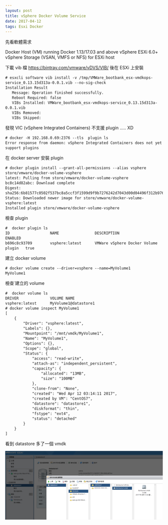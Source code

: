 ```yaml
---
layout: post
title: vSphere Docker Volume Service
date: 2017-04-12
tags: Esxi Docker
---
```


先看軟體需求 

Docker Host (VM) running Docker 1.13/17.03 and above
vSphere ESXi 6.0+
vSphere Storage (VSAN, VMFS or NFS) for ESXi host

下載  vib 檔 https://bintray.com/vmware/vDVS/VIB/ 後在 ESXi 上安裝

```
# esxcli software vib install -v /tmp/VMWare_bootbank_esx-vmdkops-service_0.13.15d313a-0.0.1.vib --no-sig-check
Installation Result
   Message: Operation finished successfully.
   Reboot Required: false
   VIBs Installed: VMWare_bootbank_esx-vmdkops-service_0.13.15d313a-0.0.1.vib
   VIBs Removed:
   VIBs Skipped:
```

發現 VIC (vSphere Integrated Containers) 不支援 plugin ..... XD
```
# docker -H 192.168.0.69:2376 --tls  plugin ls
Error response from daemon: vSphere Integrated Containers does not yet support plugins
```

在 docker server 安裝 plugin
```
# docker plugin install --grant-all-permissions --alias vsphere store/vmware/docker-volume-vsphere
latest: Pulling from store/vmware/docker-volume-vsphere
bc8c14d82abc: Download complete
Digest: sha256:6b81577c0502f537bc8a5ccf3f1599d9f9b7276242d7043d00d04496f312b976
Status: Downloaded newer image for store/vmware/docker-volume-vsphere:latest
Installed plugin store/vmware/docker-volume-vsphere
```

檢查 plugin
```
#  docker plugin ls
ID                  NAME                DESCRIPTION                           ENABLED
b696c8c93709        vsphere:latest      VMWare vSphere Docker Volume plugin   true
```

建立 docker volume 
```
# docker volume create --driver=vsphere --name=MyVolume1
MyVolume1
```

檢查˙建立的 volume 
```
#  docker volume ls
DRIVER              VOLUME NAME
vsphere:latest      MyVolume1@datastore1
# docker volume inspect MyVolume1
[
    {
        "Driver": "vsphere:latest",
        "Labels": {},
        "Mountpoint": "/mnt/vmdk/MyVolume1",
        "Name": "MyVolume1",
        "Options": {},
        "Scope": "global",
        "Status": {
            "access": "read-write",
            "attach-as": "independent_persistent",
            "capacity": {
                "allocated": "13MB",
                "size": "100MB"
            },
            "clone-from": "None",
            "created": "Wed Apr 12 03:14:11 2017",
            "created by VM": "CentOS7",
            "datastore": "datastore1",
            "diskformat": "thin",
            "fstype": "ext4",
            "status": "detached"
        }
    }
]
```

看到 datastore 多了一個 vmdk

<img src="/images/posts/Esxi_VCB/p3.png">
